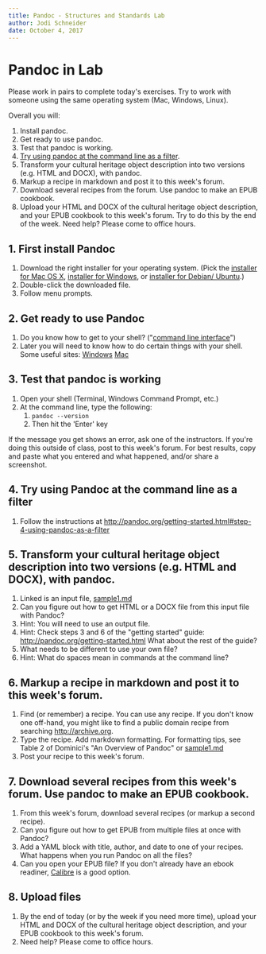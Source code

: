 ```yaml
---
title: Pandoc - Structures and Standards Lab
author: Jodi Schneider
date: October 4, 2017
---
```


# Pandoc in Lab
Please work in pairs to complete today's exercises. Try to work with someone using the same operating system (Mac, Windows, Linux).

Overall you will:

1. Install pandoc.
2. Get ready to use pandoc. 
3. Test that pandoc is working.
4. [Try using pandoc at the command line as a filter](http://pandoc.org/getting-started.html#step-4-using-pandoc-as-a-filter).
5. Transform your cultural heritage object description into two versions (e.g. HTML and DOCX), with pandoc. 
6. Markup a recipe in markdown and post it to this week's forum.
7. Download several recipes from the forum. Use pandoc to make an EPUB cookbook.
8. Upload your HTML and DOCX of the cultural heritage object description, and your EPUB cookbook to this week's forum. Try to do this by the end of the week. Need help? Please come to office hours.

## 1. First install Pandoc

1.  Download the right installer for your operating system. (Pick
    the [installer for Mac OS
    X](https://github.com/jgm/pandoc/releases/download/1.19.2.1/pandoc-1.19.2.1-osx.pkg), [installer
    for
    Windows](https://github.com/jgm/pandoc/releases/download/1.19.2.1/pandoc-1.19.2.1-windows.msi),
    or [installer for Debian/
    Ubuntu](https://github.com/jgm/pandoc/releases/download/1.19.2.1/pandoc-1.19.2.1-1-amd64.deb).)
2.  Double-click the downloaded file.
3.  Follow menu prompts.

## 2. Get ready to use Pandoc

1.  Do you know how to get to your shell? ("[command line
    interface](https://www.ictlounge.com/html/operating_systems.htm)")
2. Later you will need to know how to do certain things with your shell. Some useful sites:
[Windows](https://www.lifewire.com/list-of-windows-7-command-prompt-commands-4107370)
[Mac](https://ss64.com/osx/)
    
## 3. Test that pandoc is working

1.  Open your shell (Terminal, Windows Command Prompt, etc.)
2.  At the command line, type the following:
    1.  `pandoc --version`
    2.  Then hit the 'Enter' key

If the message you get shows an error, ask one of the instructors. If you're doing this outside of class, post to this week's forum. For best results, copy and paste what you entered and what happened, and/or share a screenshot.

## 4. Try using Pandoc at the command line as a filter 

1. Follow the instructions at <http://pandoc.org/getting-started.html#step-4-using-pandoc-as-a-filter>

## 5. Transform your cultural heritage object description into two versions (e.g. HTML and DOCX), with pandoc. 

1.  Linked is an input file, [sample1.md](https://raw.githubusercontent.com/LIS501/syllabi/master/labs/sample1.md)
2.  Can you figure out how to get HTML or a DOCX file from this input
    file with Pandoc?
3.  Hint: You will need to use an output file.
4.  Hint: Check steps 3 and 6 of the "getting started" guide:
    <http://pandoc.org/getting-started.html> What about the rest of the
    guide?
5.  What needs to be different to use your own file?
6.  Hint: What do spaces mean in commands at the command line?

## 6. Markup a recipe in markdown and post it to this week's forum.

1. Find (or remember) a recipe. You can use any recipe. If you don't know one off-hand, you might like to find a public domain recipe from searching <http://archive.org>.
2. Type the recipe. Add markdown formatting. For formatting tips, see Table 2 of Dominici's "An Overview of Pandoc" or [sample1.md](https://raw.githubusercontent.com/LIS501/syllabi/master/labs/sample1.md) 
3. Post your recipe to this week's forum.

## 7. Download several recipes from this week's forum. Use pandoc to make an EPUB cookbook.

1. From this week's forum, download several recipes (or markup a second recipe).
2. Can you figure out how to get EPUB from multiple files at once with Pandoc?
3. Add a YAML block with title, author, and date to one of your recipes. What happens when you run Pandoc on all the files?
4. Can you open your EPUB file? If you don't already have an ebook readiner, [Calibre](https://calibre-ebook.com) is a good option.

## 8. Upload files
1. By the end of today (or by the week if you need more time), upload your HTML and DOCX of the cultural heritage object description, and your EPUB cookbook to this week's forum. 
2. Need help? Please come to office hours.
